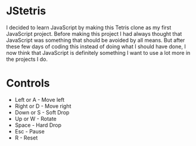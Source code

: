 # JStetris
I decided to learn JavaScript by making this Tetris clone as my first JavaScript project.
Before making this project I had always thought that JavaScript was something that should
be avoided by all means. But after these few days of coding this instead of doing what I
should have done, I now think that JavaScript is definitely something I want to use a lot
more in the projects I do.

# Controls
* Left or A - Move left
* Right or D - Move right
* Down or S - Soft Drop
* Up or W - Rotate
* Space - Hard Drop
* Esc - Pause
* R - Reset
